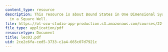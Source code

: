 ```yaml
---
content_type: resource
description: This resource is about Bound States in One Dimensional Systems ? Particle
  in a Square Well.
file: https://ol-ocw-studio-app-production.s3.amazonaws.com/courses/22-101-applied-nuclear-physics-fall-2006/2ce2c6faced53733c1a4665c07d7921c_lec03.pdf
file_type: application/pdf
resourcetype: Document
title: lec03.pdf
uid: 2ce2c6fa-ced5-3733-c1a4-665c07d7921c
---
```

